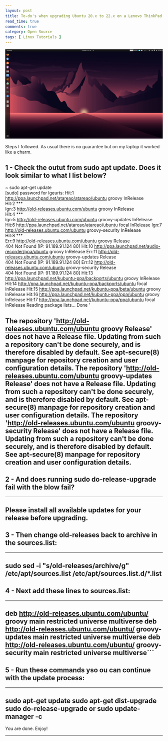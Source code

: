 ```yaml
---
layout: post
title: To-do's when upgrading Ubuntu 20.x to 22.x on a Lenovo ThinkPad X1 Carbon Gen 8
read_time: true
comments: true
category: Open Source 
tags: [ Linux Tutorials ]
---
```


<img src="/assets/jammy-jellyfish.png" width="654">

Steps I followed. As usual there is no guarantee but on my laptop it worked like a charm.

1 - Check the outut from sudo apt update. Does it look similar to what I list below?
---
~ sudo apt-get update                   
[sudo] password for lgeurts: 
Hit:1 http://ppa.launchpad.net/atareao/atareao/ubuntu groovy InRelease                                                                             
Hit:2 ***                                                                                           
Ign:3 http://old-releases.ubuntu.com/ubuntu groovy InRelease                                                               
Hit:4 ***                                                        
Ign:5 http://old-releases.ubuntu.com/ubuntu groovy-updates InRelease                                                 
Hit:6 http://ppa.launchpad.net/atareao/atareao/ubuntu focal InRelease
Ign:7 http://old-releases.ubuntu.com/ubuntu groovy-security InRelease                          
Hit:8 ***                                
Err:9 http://old-releases.ubuntu.com/ubuntu groovy Release                                     
  404  Not Found [IP: 91.189.91.124 80]
Hit:10 http://ppa.launchpad.net/audio-recorder/ppa/ubuntu groovy InRelease
Err:11 http://old-releases.ubuntu.com/ubuntu groovy-updates Release      
  404  Not Found [IP: 91.189.91.124 80]
Err:12 http://old-releases.ubuntu.com/ubuntu groovy-security Release     
  404  Not Found [IP: 91.189.91.124 80]
Hit:13 http://ppa.launchpad.net/kubuntu-ppa/backports/ubuntu groovy InRelease
Hit:14 http://ppa.launchpad.net/kubuntu-ppa/backports/ubuntu focal InRelease
Hit:15 http://ppa.launchpad.net/kubuntu-ppa/beta/ubuntu groovy InRelease
Hit:16 http://ppa.launchpad.net/kubuntu-ppa/ppa/ubuntu groovy InRelease
Hit:17 http://ppa.launchpad.net/kubuntu-ppa/ppa/ubuntu focal InRelease
Reading package lists... Done                      '

The repository 'http://old-releases.ubuntu.com/ubuntu groovy Release' does not have a Release file.
Updating from such a repository can't be done securely, and is therefore disabled by default.
See apt-secure(8) manpage for repository creation and user configuration details.
The repository 'http://old-releases.ubuntu.com/ubuntu groovy-updates Release' does not have a Release file.
Updating from such a repository can't be done securely, and is therefore disabled by default.
See apt-secure(8) manpage for repository creation and user configuration details.
The repository 'http://old-releases.ubuntu.com/ubuntu groovy-security Release' does not have a Release file.
Updating from such a repository can't be done securely, and is therefore disabled by default.
See apt-secure(8) manpage for repository creation and user configuration details.
---

## 2 - And does running sudo do-release-upgrade fail with the blow fail?
---
Please install all available updates for your release before upgrading.
---

## 3 - Then change old-releases back to archive in the sources.list:
---
sudo sed -i "s/old-releases/archive/g" /etc/apt/sources.list /etc/apt/sources.list.d/*.list
---

## 4 - Next add these lines to sources.list:
---
deb http://old-releases.ubuntu.com/ubuntu/ groovy main restricted universe multiverse
deb http://old-releases.ubuntu.com/ubuntu/ groovy-updates main restricted universe multiverse
deb http://old-releases.ubuntu.com/ubuntu/ groovy-security main restricted universe multiverse```
---

## 5 - Run these commands yso ou can continue with the update process:
---
sudo apt-get update
sudo apt-get dist-upgrade
sudo do-release-upgrade or sudo update-manager -c
---

You are done. Enjoy!

---
